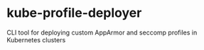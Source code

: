 # kube-profile-deployer
CLI tool for deploying custom AppArmor and seccomp profiles in Kubernetes clusters
